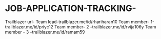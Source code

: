 # JOB-APPLICATION-TRACKING-

Trailblazer url-
Team lead-trailblazer.me/id/rhariharan10
Team member- 1-trailblazer.me/id/priyc12
Team member- 2 -trailblazer.me/id/rvija106y
Team member - 3 -trailblazer.me/id/ramam59
